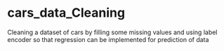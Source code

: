 # cars_data_Cleaning
Cleaning a dataset of cars by filling some missing values and using label encoder so that regression can be implemented for prediction of data
